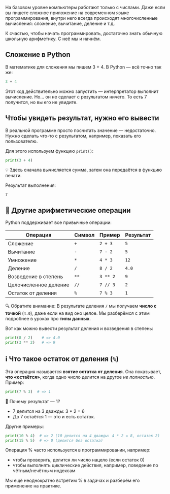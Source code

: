 На базовом уровне компьютеры работают только с числами. Даже если вы пишете сложное приложение на современном языке программирования, внутри него всегда происходят многочисленные вычисления: сложение, вычитание, деление и т.д.

К счастью, чтобы начать программировать, достаточно знать обычную школьную арифметику. С неё мы и начнём.

## Сложение в Python

В математике для сложения мы пишем 3 + 4. В Python — всё точно так же:

```python
3 + 4
```

Этот код действительно можно запустить — интерпретатор выполнит вычисление.
Но... он не сделает с результатом ничего. То есть 7 получится, но вы его не увидите.

## Чтобы увидеть результат, нужно его вывести

В реальной программе просто посчитать значение — недостаточно. Нужно сделать что-то с результатом, например, показать его пользователю.

Для этого используем функцию `print()`:

```python
print(3 + 4)
```

💡 Здесь сначала вычисляется сумма, затем она передаётся в функцию печати.

Результат выполнения:

```text
7
```

## 🧮 Другие арифметические операции

Python поддерживает все привычные операции:

| Операция               | Символ | Пример       | Результат |
|------------------------|--------|--------------|-----------|
| Сложение               | `+`    | `2 + 3`      | `5`       |
| Вычитание              | `-`    | `7 - 2`      | `5`       |
| Умножение              | `*`    | `4 * 3`      | `12`      |
| Деление                | `/`    | `8 / 2`      | `4.0`     |
| Возведение в степень   | `**`   | `3 ** 2`     | `9`       |
| Целочисленное деление  | `//`   | `7 // 3`     | `2`       |
| Остаток от деления     | `%`    | `7 % 3`      | `1`       |

🔍 Обратите внимание: В результате деления `/` мы получаем **число с точкой** (`4.0`), даже если на вид оно целое. Мы разберёмся с этим подробнее в уроках про **типы данных**.

Вот как можно вывести результат деления и возведения в степень:

```python
print(8 / 2)    # => 4.0
print(3 ** 2)   # => 9
```

## ℹ️ Что такое остаток от деления (`%`)

Эта операция называется **взятие остатка от деления**. Она показывает, **что «остаётся»**, когда одно число делится на другое *не полностью*. Пример:

```python
print(7 % 3)  # => 1
```

📘 Почему результат — 1?

  - 7 делится на 3 дважды: 3 * 2 = 6
  - До 7 остаётся 1 — это и есть остаток.

Другие примеры:

```python
print(10 % 4)  # => 2 (10 делится на 4 дважды: 4 * 2 = 8, остаток 2)
print(15 % 5)  # => 0 (делится без остатка)
```


Операция % часто используется в программировании, например:

  - чтобы проверить, делится ли число нацело (если остаток 0)
  - чтобы выполнять циклические действия, например, поведение по чётным/нечётным индексам

Мы ещё неоднократно встретим % в задачах и разберём его применение на практике.
